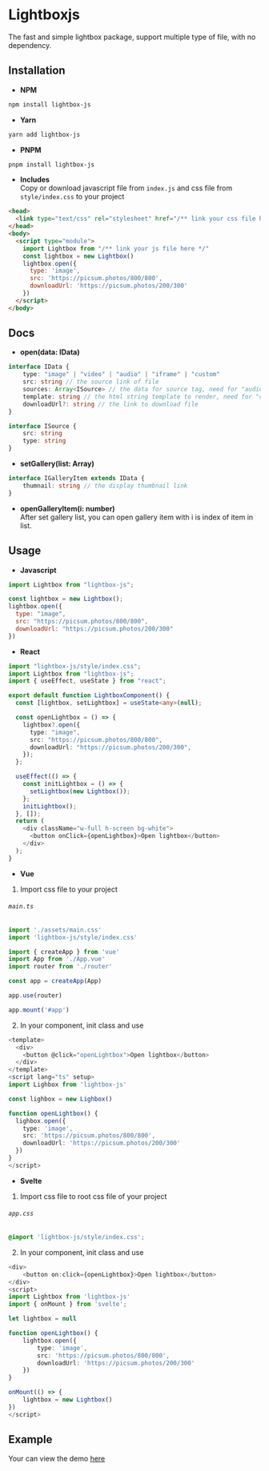 # Lightboxjs
The fast and simple lightbox package, support multiple type of file, with no dependency.
## Installation
- **NPM**
```bash
npm install lightbox-js
```
- **Yarn**
```bash
yarn add lightbox-js
```
- **PNPM**
```bash
pnpm install lightbox-js
```
- **Includes**
<br/>Copy or download javascript file from `index.js` and css file from `style/index.css` to your project
```html
<head>
  <link type="text/css" rel="stylesheet" href="/** link your css file here */" />
</head>
<body>
  <script type="module">
    import Lightbox from "/** link your js file here */"
    const lightbox = new Lightbox()
    lightbox.open({
      type: 'image',
      src: 'https://picsum.photos/800/800',
      downloadUrl: 'https://picsum.photos/200/300'
    })
  </script>
</body>
```
## Docs
- **open(data: IData)**
```ts
interface IData {
    type: "image" | "video" | "audio" | "iframe" | "custom"
    src: string // the source link of file
    sources: Array<ISource> // the data for source tag, need for "audio" & "video" type
    template: string // the html string template to render, need for "custom" type
    downloadUrl?: string // the link to download file 
}
```
```ts
interface ISource {
    src: string
    type: string
}
```
- **setGallery(list: Array<IGalleryItem>)**
```ts
interface IGalleryItem extends IData {
    thumnail: string // the display thumbnail link
}
```
- **openGalleryItem(i: number)**
<br/>After set gallery list, you can open gallery item with i is index of item in list.
## Usage
- **Javascript**
```javascript
import Lightbox from "lightbox-js";

const lightbox = new Lightbox();
lightbox.open({
  type: "image",
  src: "https://picsum.photos/800/800",
  downloadUrl: "https://picsum.photos/200/300"
})
```
- **React**
```ts
import "lightbox-js/style/index.css";
import Lightbox from "lightbox-js";
import { useEffect, useState } from "react";

export default function LightboxComponent() {
  const [lightbox, setLightbox] = useState<any>(null);

  const openLightbox = () => {
    lightbox?.open({
      type: "image",
      src: "https://picsum.photos/800/800",
      downloadUrl: "https://picsum.photos/200/300",
    });
  };

  useEffect(() => {
    const initLightbox = () => {
      setLightbox(new Lightbox());
    };
    initLightbox();
  }, []);
  return (
    <div className="w-full h-screen bg-white">
      <button onClick={openLightbox}>Open lightbox</button>
    </div>
  );
}
```
- **Vue**
1. Import css file to your project
###### `main.ts`
```ts
import './assets/main.css'
import 'lightbox-js/style/index.css'

import { createApp } from 'vue'
import App from './App.vue'
import router from './router'

const app = createApp(App)

app.use(router)

app.mount('#app')
```
2. In your component, init class and use
```ts
<template>
  <div>
    <button @click="openLightbox">Open lightbox</button>
  </div>
</template>
<script lang="ts" setup>
import Lighbox from 'lightbox-js'

const lighbox = new Lighbox()

function openLightbox() {
  lighbox.open({
    type: 'image',
    src: 'https://picsum.photos/800/800',
    downloadUrl: 'https://picsum.photos/200/300'
  })
}
</script>
```
- **Svelte**
1. Import css file to root css file of your project
###### `app.css`
```css
@import 'lightbox-js/style/index.css';
```
2. In your component, init class and use
```ts
<div>
    <button on:click={openLightbox}>Open lightbox</button>
</div>
<script>
import Lightbox from 'lightbox-js'
import { onMount } from 'svelte';

let lightbox = null

function openLightbox() {
    lightbox.open({
        type: 'image',
        src: 'https://picsum.photos/800/800',
        downloadUrl: 'https://picsum.photos/200/300'
    })
}

onMount(() => {
    lightbox = new Lightbox()
})
</script>
```
## Example
Your can view the demo [here](#opendata-idata)